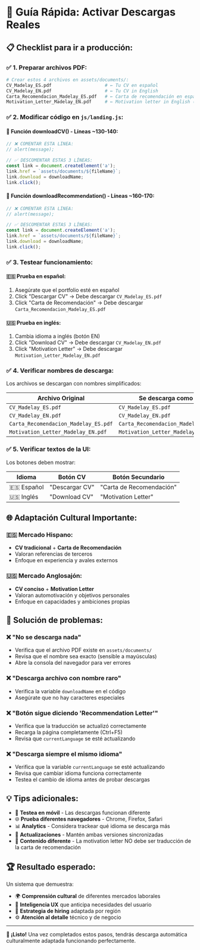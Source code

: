 # 🚀 Guía Rápida: Activar Descargas Reales

## 📋 **Checklist para ir a producción:**

### ✅ **1. Preparar archivos PDF:**
```bash
# Crear estos 4 archivos en assets/documents/:
CV_Madelay_ES.pdf                    # ← Tu CV en español
CV_Madelay_EN.pdf                    # ← Tu CV in English
Carta_Recomendacion_Madelay_ES.pdf   # ← Carta de recomendación en español
Motivation_Letter_Madelay_EN.pdf     # ← Motivation letter in English (¡NO traducción!)
```

### ✅ **2. Modificar código en `js/landing.js`:**

#### 🔧 **Función downloadCV() - Líneas ~130-140:**
```javascript
// ❌ COMENTAR ESTA LÍNEA:
// alert(message);

// ✅ DESCOMENTAR ESTAS 3 LÍNEAS:
const link = document.createElement('a');
link.href = `assets/documents/${fileName}`;
link.download = downloadName;
link.click();
```

#### 🔧 **Función downloadRecommendation() - Líneas ~160-170:**
```javascript
// ❌ COMENTAR ESTA LÍNEA:
// alert(message);

// ✅ DESCOMENTAR ESTAS 3 LÍNEAS:
const link = document.createElement('a');
link.href = `assets/documents/${fileName}`;
link.download = downloadName;
link.click();
```

### ✅ **3. Testear funcionamiento:**

#### 🇪🇸 **Prueba en español:**
1. Asegúrate que el portfolio esté en español
2. Click "Descargar CV" → Debe descargar `CV_Madelay_ES.pdf`
3. Click "Carta de Recomendación" → Debe descargar `Carta_Recomendacion_Madelay_ES.pdf`

#### 🇺🇸 **Prueba en inglés:**
1. Cambia idioma a inglés (botón EN)
2. Click "Download CV" → Debe descargar `CV_Madelay_EN.pdf`
3. Click "Motivation Letter" → Debe descargar `Motivation_Letter_Madelay_EN.pdf`

### ✅ **4. Verificar nombres de descarga:**
Los archivos se descargan con nombres simplificados:

| Archivo Original | Se descarga como |
|------------------|-------------------|
| `CV_Madelay_ES.pdf` | `CV_Madelay_ES.pdf` |
| `CV_Madelay_EN.pdf` | `CV_Madelay_EN.pdf` |
| `Carta_Recomendacion_Madelay_ES.pdf` | `Carta_Recomendacion_Madelay.pdf` |
| `Motivation_Letter_Madelay_EN.pdf` | `Motivation_Letter_Madelay.pdf` |

### ✅ **5. Verificar textos de la UI:**
Los botones deben mostrar:

| Idioma | Botón CV | Botón Secundario |
|--------|-----------|------------------|
| 🇪🇸 Español | "Descargar CV" | "Carta de Recomendación" |
| 🇺🇸 Inglés | "Download CV" | "Motivation Letter" |

## 🌐 **Adaptación Cultural Importante:**

### 🇪🇸 **Mercado Hispano:**
- **CV tradicional** + **Carta de Recomendación**
- Valoran referencias de terceros
- Enfoque en experiencia y avales externos

### 🇺🇸 **Mercado Anglosajón:**
- **CV conciso** + **Motivation Letter**
- Valoran automotivación y objetivos personales
- Enfoque en capacidades y ambiciones propias

## 🐛 **Solución de problemas:**

### ❌ **"No se descarga nada"**
- Verifica que el archivo PDF existe en `assets/documents/`
- Revisa que el nombre sea exacto (sensible a mayúsculas)
- Abre la consola del navegador para ver errores

### ❌ **"Descarga archivo con nombre raro"**
- Verifica la variable `downloadName` en el código
- Asegúrate que no hay caracteres especiales

### ❌ **"Botón sigue diciendo 'Recommendation Letter'"**
- Verifica que la traducción se actualizó correctamente
- Recarga la página completamente (Ctrl+F5)
- Revisa que `currentLanguage` se esté actualizando

### ❌ **"Descarga siempre el mismo idioma"**
- Verifica que la variable `currentLanguage` se esté actualizando
- Revisa que cambiar idioma funciona correctamente
- Testea el cambio de idioma antes de probar descargas

## 💡 **Tips adicionales:**

- 📱 **Testea en móvil** - Las descargas funcionan diferente
- 🌐 **Prueba diferentes navegadores** - Chrome, Firefox, Safari
- 📊 **Analytics** - Considera trackear qué idioma se descarga más
- 🔄 **Actualizaciones** - Mantén ambas versiones sincronizadas
- 🎯 **Contenido diferente** - La motivation letter NO debe ser traducción de la carta de recomendación

## 🏆 **Resultado esperado:**

Un sistema que demuestra:
- 🌍 **Comprensión cultural** de diferentes mercados laborales
- 🤖 **Inteligencia UX** que anticipa necesidades del usuario
- 🎯 **Estrategia de hiring** adaptada por región
- ⚙️ **Atención al detalle** técnico y de negocio

---

**🎯 ¡Listo!** Una vez completados estos pasos, tendrás descarga automática culturalmente adaptada funcionando perfectamente.
